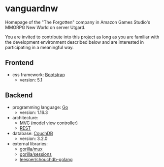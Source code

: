 # vanguardnw

Homepage of the "The Forgotten" company in Amazon Games Studio's MMORPG New World on server Utgard.

You are invited to contribute into this project as long as you are familiar with the development environment described below and are interested in participating in a meaningful way. 
## Frontend
- css framework: [Bootstrap](https://getbootstrap.com/docs/5.1/getting-started/introduction/)
    - version: 5.1
## Backend
- programming language: [Go](https://go.dev/)
    - version: 1.16.3
- architecture: 
    - [MVC](https://en.wikipedia.org/wiki/Model%E2%80%93view%E2%80%93controller) (model view controller)
    - [REST](https://en.wikipedia.org/wiki/Representational_state_transfer)
- database: [CouchDB](http://couchdb.apache.org/)
    - version: 3.2.0
- external libraries:
    - [gorilla/mux](https://github.com/gorilla/mux)
    - [gorilla/sessions](https://github.com/gorilla/sessions)
    - [leesper/chouchdb-golang](https://github.com/leesper/couchdb-golang)
